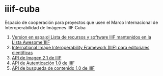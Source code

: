 # iiif-cuba
Espacio de cooperación para proyectos que usen el Marco Internacional de Interoperabilidad 
de Imágenes IIIF Cuba
1. [Version en espa;ol Lista de recursos y software IIIF mantenidos en la Lista Awesome`IIIF ]()
2. [International Image Interoperability Framework (IIIF) para editoriales científicas](https://github.com/IIIF-Cuba/publishing-scientific-images-iiif-spanish)
3. [API de Imagen 2.1 de IIIF](http://iiif.sld.cu/especificaciones2.1/API%20de%20Imagen%202.1%20de%20IIIF.htm)
4. [API de Autenticación 1.0 de IIIF](http://iiif.sld.cu/especificaciones2.1/API%20de%20B%C3%BAsqueda%20de%20Contenido%201.0%20de%20IIIF.htm)
5. [API de busqueda de contenido 1.0 de IIIF](http://iiif.sld.cu/especificaciones2.1/API%20de%20B%C3%BAsqueda%20de%20Contenido%201.0%20de%20IIIF.htm)


